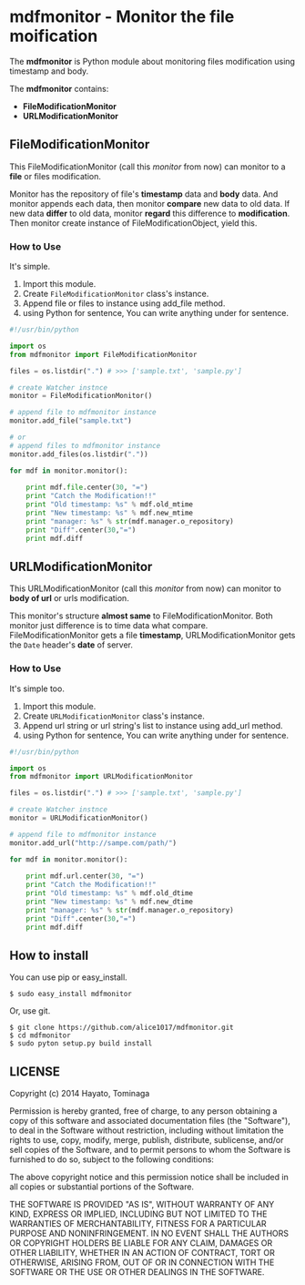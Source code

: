 # mdfmonitor - Monitor the file moification

The **mdfmonitor** is Python module about monitoring files modification using timestamp and body.

The **mdfmonitor** contains:

 - **FileModificationMonitor**
 - **URLModificationMonitor**

## FileModificationMonitor

This FileModificationMonitor (call this *monitor* from now) can monitor to a **file** or files modification.

Monitor has the repository of file's **timestamp** data and **body** data.
And monitor appends each data, then monitor **compare** new data to old data.
If new data **differ** to old data, monitor **regard** this difference to **modification**.
Then monitor create instance of FileModificationObject, yield this.


### How to Use

It's simple. 

1. Import this module.
2. Create `FileModificationMonitor` class's instance.
3. Append file or files to instance using add_file method.
4. using Python for sentence, You can write anything under for sentence.

```python
#!/usr/bin/python

import os
from mdfmonitor import FileModificationMonitor

files = os.listdir(".") # >>> ['sample.txt', 'sample.py']

# create Watcher instnce
monitor = FileModificationMonitor()

# append file to mdfmonitor instance
monitor.add_file("sample.txt")

# or 
# append files to mdfmonitor instance
monitor.add_files(os.listdir("."))

for mdf in monitor.monitor():
    
    print mdf.file.center(30, "=")
    print "Catch the Modification!!"
    print "Old timestamp: %s" % mdf.old_mtime
    print "New timestamp: %s" % mdf.new_mtime
    print "manager: %s" % str(mdf.manager.o_repository)
    print "Diff".center(30,"=")
    print mdf.diff

```

## URLModificationMonitor

This URLModificationMonitor (call this *monitor* from now) can monitor to **body of url** or urls modification.

This monitor's structure **almost same** to FileModificationMonitor.
Both monitor just difference is to time data what compare.
FileModificationMonitor gets a file **timestamp**, URLModificationMonitor gets the `Date` header's **date** of server.


### How to Use

It's simple too. 

1. Import this module.
2. Create `URLModificationMonitor` class's instance.
3. Append url string or url string's list to instance using add_url method.
4. using Python for sentence, You can write anything under for sentence.

```python
#!/usr/bin/python

import os
from mdfmonitor import URLModificationMonitor

files = os.listdir(".") # >>> ['sample.txt', 'sample.py']

# create Watcher instnce
monitor = URLModificationMonitor()

# append file to mdfmonitor instance
monitor.add_url("http://sampe.com/path/")

for mdf in monitor.monitor():
    
    print mdf.url.center(30, "=")
    print "Catch the Modification!!"
    print "Old timestamp: %s" % mdf.old_dtime
    print "New timestamp: %s" % mdf.new_dtime
    print "manager: %s" % str(mdf.manager.o_repository)
    print "Diff".center(30,"=")
    print mdf.diff

```


## How to install

You can use pip or easy_install.

```shell
$ sudo easy_install mdfmonitor
```

Or, use git.

```shell
$ git clone https://github.com/alice1017/mdfmonitor.git
$ cd mdfmonitor
$ sudo pyton setup.py build install
```

## LICENSE

Copyright (c) 2014 Hayato, Tominaga

Permission is hereby granted, free of charge, to any person obtaining a copy
of this software and associated documentation files (the "Software"), to deal
in the Software without restriction, including without limitation the rights
to use, copy, modify, merge, publish, distribute, sublicense, and/or sell
copies of the Software, and to permit persons to whom the Software is
furnished to do so, subject to the following conditions:

The above copyright notice and this permission notice shall be included in all
copies or substantial portions of the Software.

THE SOFTWARE IS PROVIDED "AS IS", WITHOUT WARRANTY OF ANY KIND, EXPRESS OR
IMPLIED, INCLUDING BUT NOT LIMITED TO THE WARRANTIES OF MERCHANTABILITY,
FITNESS FOR A PARTICULAR PURPOSE AND NONINFRINGEMENT. IN NO EVENT SHALL THE
AUTHORS OR COPYRIGHT HOLDERS BE LIABLE FOR ANY CLAIM, DAMAGES OR OTHER
LIABILITY, WHETHER IN AN ACTION OF CONTRACT, TORT OR OTHERWISE, ARISING FROM,
OUT OF OR IN CONNECTION WITH THE SOFTWARE OR THE USE OR OTHER DEALINGS IN THE
SOFTWARE.

